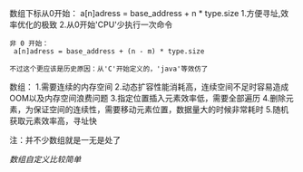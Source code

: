 数组下标从0开始：
    a[n]adress = base_address + n * type.size
    1.方便寻址,效率优化的极致
    2.从0开始'CPU'少执行一次命令
    
    非 0 开始：
     a[n]adress = base_address + (n - m) * type.size
    
    不过这个更应该是历史原因：从'C'开始定义的，'java'等效仿了
    
数组：
   1.需要连续的内存空间
   2.动态扩容性能消耗高，连续空间不足时容易造成OOM以及内存空间浪费问题
   3.指定位置插入元素效率低，需要全部遍历
   4.删除元素，为保证空间的连续性，需要移动元素位置，数据量大的时候非常耗时
   5.随机获取元素效率高，寻址快
   
   注：并不少数组就是一无是处了
   
   
   
   *数组自定义比较简单*
       